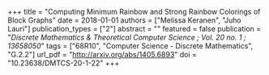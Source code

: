 +++
title = "Computing Minimum Rainbow and Strong Rainbow Colorings of Block Graphs"
date = 2018-01-01
authors = ["Melissa Keranen", "Juho Lauri"]
publication_types = ["2"]
abstract = ""
featured = false
publication = "*Discrete Mathematics & Theoretical Computer Science ; Vol. 20 no. 1 ; 13658050*"
tags = ["68R10", "Computer Science - Discrete Mathematics", "G.2.2"]
url_pdf = "http://arxiv.org/abs/1405.6893"
doi = "10.23638/DMTCS-20-1-22"
+++

